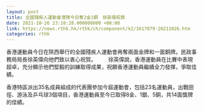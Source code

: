 ```yaml
---
layout: post
title: 全國殘疾人運動會港隊今日奪2金1銅　徐英偉祝賀
date: 2021-10-26 23:10:28.000000000 +08:00
link: https://news.rthk.hk/rthk/ch/component/k2/1617079-20211026.htm
categories: rthk
---
```


香港運動員今日在陝西舉行的全國殘疾人運動會再奪兩面金牌和一面銅牌。民政事務局局長徐英偉向他們致以衷心祝賀。
　　
​徐英偉說，香港運動員在比賽中表現超卓，充分顯示他們堅毅的訓練取得成果，祝願香港運動員繼續全力發揮，爭取佳績。

香港特區派出35名成員組成的代表團參加今屆運動會，包括23名運動員，出戰田徑、游泳及乒乓球3個項目，香港運動員至今已取得8金、1銀、5銅，共14面獎牌的佳績。
